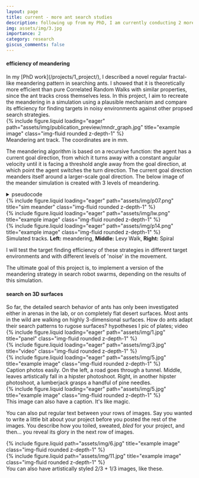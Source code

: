 ```yaml
---
layout: page
title: current - more ant search studies
description: following up from my PhD, I am currently conducting 2 more studies; an empirical one on ant search on rugose surfaces and a modeling study on the efficiency of the meanders we described in my first PhD chapter.
img: assets/img/3.jpg
importance: 2
category: research
giscus_comments: false
---
```


<h4>efficiency of meandering</h4>
In my [PhD work](/projects/1_project/), I described a novel regular fractal-like meandering pattern in searching ants. I showed that it is theoretically more efficient than pure Correlated Random Walks with similar properties, since the ant tracks cross themselves less.
In this project, I aim to recreate the meandering in a simulation using a plausible mechanism and compare its efficiency for finding targets in noisy environments against other propsed search strategies.

<div class="row">
    <div class="col-sm mt-3 mt-md-0">
        {% include figure.liquid loading="eager" path="assets/img/publication_preview/mndr_graph.jpg" title="example image" class="img-fluid rounded z-depth-1" %}
    </div>
</div>
<div class="caption">
    Meandering ant track. The coordinates are in mm.
</div>

The meandering algorithm is based on a recursive function: the agent has a current goal direction, from which it turns away with a constant angular velocity until it is facing a threshold angle away from the goal direction, at which point the agent switches the turn direction. The current goal direction meanders itself around a larger-scale goal direction. The below image of the meander simulation is created with 3 levels of meandering.

<details> 
  <summary>pseudocode </summary>

    {% raw %}
    
    pseudocode
    
    {% endraw %}

</details>


<div class="row">
    <div class="col-sm mt-3 mt-md-0">
        {% include figure.liquid loading="eager" path="assets/img/p07.png" title="sim meander" class="img-fluid rounded z-depth-1" %}
    </div>
    <div class="col-sm mt-3 mt-md-0">
        {% include figure.liquid loading="eager" path="assets/img/lw.png" title="example image" class="img-fluid rounded z-depth-1" %}
    </div>
    <div class="col-sm mt-3 mt-md-0">
        {% include figure.liquid loading="eager" path="assets/img/p14.png" title="example image" class="img-fluid rounded z-depth-1" %}
    </div>
</div>
<div class="caption">
    Simulated tracks. <strong>Left:</strong> meandering, <strong>Middle:</strong> Levy Walk, <strong>Right:</strong> Spiral
</div>

I will test the target finding efficiency of these strategies in different target environments and with different levels of 'noise' in the movement.

The ultimate goal of this project is, to implement a version of the meandering strategy in search robot swarms, depending on the results of this simulation.


<h4>search on 3D surfaces</h4>
So far, the detailed search behavior of ants has only been investigated either in arenas in the lab, or on completely flat desert surfaces. Most ants in the wild are walking on highly 3-dimensional surfaces. How do ants adapt their search patterns to rugose surfaces?
hypotheses
I 
pic of plates; video


<div class="row">
    <div class="col-sm mt-3 mt-md-0">
        {% include figure.liquid loading="eager" path="assets/img/1.jpg" title="panel" class="img-fluid rounded z-depth-1" %}
    </div>
    <div class="col-sm mt-3 mt-md-0">
        {% include figure.liquid loading="eager" path="assets/img/3.jpg" title="video" class="img-fluid rounded z-depth-1" %}
    </div>
    <div class="col-sm mt-3 mt-md-0">
        {% include figure.liquid loading="eager" path="assets/img/5.jpg" title="example image" class="img-fluid rounded z-depth-1" %}
    </div>
</div>
<div class="caption">
    Caption photos easily. On the left, a road goes through a tunnel. Middle, leaves artistically fall in a hipster photoshoot. Right, in another hipster photoshoot, a lumberjack grasps a handful of pine needles.
</div>
<div class="row">
    <div class="col-sm mt-3 mt-md-0">
        {% include figure.liquid loading="eager" path="assets/img/5.jpg" title="example image" class="img-fluid rounded z-depth-1" %}
    </div>
</div>
<div class="caption">
    This image can also have a caption. It's like magic.
</div>

You can also put regular text between your rows of images.
Say you wanted to write a little bit about your project before you posted the rest of the images.
You describe how you toiled, sweated, _bled_ for your project, and then... you reveal its glory in the next row of images.

<div class="row justify-content-sm-center">
    <div class="col-sm-8 mt-3 mt-md-0">
        {% include figure.liquid path="assets/img/6.jpg" title="example image" class="img-fluid rounded z-depth-1" %}
    </div>
    <div class="col-sm-4 mt-3 mt-md-0">
        {% include figure.liquid path="assets/img/11.jpg" title="example image" class="img-fluid rounded z-depth-1" %}
    </div>
</div>
<div class="caption">
    You can also have artistically styled 2/3 + 1/3 images, like these.
</div>

